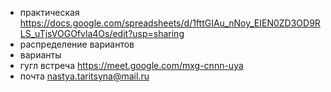 - практическая https://docs.google.com/spreadsheets/d/1fttGIAu_nNoy_EIEN0ZD3OD9RLS_uTjsVOGOfvla4Os/edit?usp=sharing
- распределение вариантов 
- варианты 
- гугл встреча https://meet.google.com/mxg-cnnn-uya
- почта nastya.taritsyna@mail.ru 
